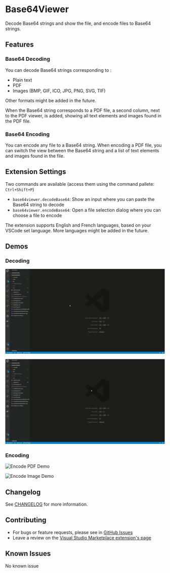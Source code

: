 # Base64Viewer

Decode Base64 strings and show the file, and encode files to Base64 strings.

## Features

### Base64 Decoding

You can decode Base64 strings corresponding to :

- Plain text
- PDF
- Images (BMP, GIF, ICO, JPG, PNG, SVG, TIF)

Other formats might be added in the future.

When the Base64 string corresponds to a PDF file, a second column, next to the PDF viewer, is added, showing all text elements and images found in the PDF file.

### Base64 Encoding

You can encode any file to a Base64 string.
When encoding a PDF file, you can switch the view between the Base64 string and a list of text elements and images found in the file.

## Extension Settings

Two commands are available (access them using the command pallete: `Ctrl+Shift+P`)

- `base64viewer.decodeBase64`: Show an input where you can paste the Base64 string to decode
- `base64viewer.encodeBase64`: Open a file selection dialog where you can choose a file to encode

The extension supports English and French languages, based on your VSCode set language. More languages might be added in the future.

## Demos

### Decoding

![Decode PDF Demo](demo/base64Viewer-decode-pdf-demo.gif)

![Decode Image Demo](demo/base64Viewer-decode-image-demo.gif)

### Encoding

![Encode PDF Demo](demo/base64Viewer-encode-pdf-demo.gif)

![Encode Image Demo](demo/base64Viewer-encode-image-demo.gif)

## Changelog

See [CHANGELOG](CHANGELOG.md) for more information.

## Contributing

- For bugs or feature requests, please see in [GitHub Issues](https://github.com/JasonMejane/vscode-base64viewer/issues)
- Leave a review on the [Visual Studio Marketplace extension's page](https://marketplace.visualstudio.com/items?itemName=JasonMejane.base64viewer)

## Known Issues

No known issue
